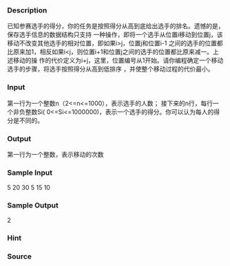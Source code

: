 
### Description
已知参赛选手的得分，你的任务是按照得分从高到底给出选手的排名。遗憾的是，保存选手信息的数据结构只支持
一种操作，即将一个选手从位置i移动到位置j，该移动不改变其他选手的相对位置，即如果i>j，位置j和位置i-1
之间的选手的位置都比原来加1，相反如果i<j，则位置i+1和位置j之间的选手的位置都比原来减一。上述移动的操
作的代价定义为i+j，这里，位置编号从1开始。请你编程确定一个移动选手的步骤，将选手按照得分从高到低排序
，并使整个移动过程的代价最小。
### Input
第一行为一个整数n（2<=n<=1000），表示选手的人数；
接下来的n行，每行一个非负整数Si( 0<=Si<=1000000)，表示一个选手的得分。你可以认为每人的得分是不同的。
### Output
第一行为一个整数，表示移动的次数
### Sample Input
5
20
30
5
15
10
### Sample Output
2
### Hint

### Source
